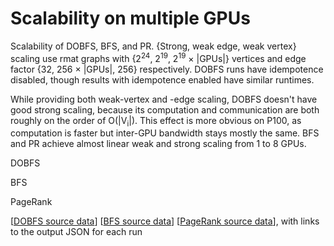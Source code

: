 
# Scalability on multiple GPUs

Scalability of DOBFS, BFS, and PR. {Strong, weak edge, weak vertex} scaling use rmat graphs with {2<sup>24</sup>, 2<sup>19</sup>, 2<sup>19</sup>&nbsp;&times;&nbsp;|GPUs|} vertices and edge factor {32, 256&nbsp;&times;&nbsp;|GPUs|, 256} respectively. DOBFS runs have idempotence disabled, though results with idempotence enabled have similar runtimes.

While providing both weak-vertex and -edge scaling, DOBFS doesn't have good strong scaling, because its computation and communication are both roughly on the order of O(|V<sub>i</sub>|). This effect is more obvious on P100, as computation is faster but inter-GPU bandwidth stays mostly the same. BFS and PR achieve almost linear weak and strong scaling from 1 to 8 GPUs.

DOBFS<div id="mgpu_scalability_DOBFS"></div>
  <script type="text/javascript">
    var spec = {"config": {"view": {"width": 400, "height": 300}}, "data": {"values": [{"algorithm": "DOBFS", "dataset": "rmat_1572864_e256", "direction_optimized": true, "idempotent": true, "num_gpus": 3, "scalability": "weak edge", "engine": "Gunrock", "m_teps": 444110.84375, "elapsed": 1.2845098972320557, "gunrock_version": "0.4.0", "gpuinfo.name": "Tesla P100-PCIE-16GB", "time": "Fri Jan 27 10:13:21 2017\n", "details": "<a href=\"https://github.com/gunrock/io/tree/master/gunrock-output/ipdps17/eval_fig5/BFS_rmat_1572864_e256_Fri Jan 27 101321 2017.json\">JSON output</a>"}, {"algorithm": "DOBFS", "dataset": "rmat_n24_e32", "direction_optimized": true, "idempotent": false, "num_gpus": 7, "scalability": "strong", "engine": "Gunrock", "m_teps": 44773.15625, "elapsed": 22.864952087402344, "gunrock_version": "0.4.0", "gpuinfo.name": "Tesla K80", "time": "Fri Jan 27 06:56:57 2017\n", "details": "<a href=\"https://github.com/gunrock/io/tree/master/gunrock-output/ipdps17/eval_fig5/BFS_rmat_n24_e32_Fri Jan 27 065657 2017.json\">JSON output</a>"}, {"algorithm": "DOBFS", "dataset": "rmat_n19_e768", "direction_optimized": true, "idempotent": false, "num_gpus": 3, "scalability": "weak vertex", "engine": "Gunrock", "m_teps": 278498.6875, "elapsed": 1.7042160034179688, "gunrock_version": "0.4.0", "gpuinfo.name": "Tesla K80", "time": "Fri Jan 27 08:18:11 2017\n", "details": "<a href=\"https://github.com/gunrock/io/tree/master/gunrock-output/ipdps17/eval_fig5/BFS_rmat_n19_e768_Fri Jan 27 081811 2017.json\">JSON output</a>"}, {"algorithm": "DOBFS", "dataset": "rmat_n24_e32", "direction_optimized": true, "idempotent": true, "num_gpus": 1, "scalability": "strong", "engine": "Gunrock", "m_teps": 195285.671875, "elapsed": 5.229219913482666, "gunrock_version": "0.4.0", "gpuinfo.name": "Tesla P100-PCIE-16GB", "time": "Fri Jan 27 09:50:54 2017\n", "details": "<a href=\"https://github.com/gunrock/io/tree/master/gunrock-output/ipdps17/eval_fig5/BFS_rmat_n24_e32_Fri Jan 27 095054 2017.json\">JSON output</a>"}, {"algorithm": "DOBFS", "dataset": "rmat_1048576_e256", "direction_optimized": true, "idempotent": false, "num_gpus": 2, "scalability": "weak edge", "engine": "Gunrock", "m_teps": 384277.40625, "elapsed": 1.0460615158081055, "gunrock_version": "0.4.0", "gpuinfo.name": "Tesla P100-PCIE-16GB", "time": "Fri Jan 27 10:18:17 2017\n", "details": "<a href=\"https://github.com/gunrock/io/tree/master/gunrock-output/ipdps17/eval_fig5/BFS_rmat_1048576_e256_Fri Jan 27 101817 2017.json\">JSON output</a>"}, {"algorithm": "DOBFS", "dataset": "rmat_n19_e768", "direction_optimized": true, "idempotent": false, "num_gpus": 3, "scalability": "weak vertex", "engine": "Gunrock", "m_teps": 499200.6875, "elapsed": 0.9507685899734497, "gunrock_version": "0.4.0", "gpuinfo.name": "Tesla P100-PCIE-16GB", "time": "Fri Jan 27 10:29:27 2017\n", "details": "<a href=\"https://github.com/gunrock/io/tree/master/gunrock-output/ipdps17/eval_fig5/BFS_rmat_n19_e768_Fri Jan 27 102927 2017.json\">JSON output</a>"}, {"algorithm": "DOBFS", "dataset": "rmat_n19_e768", "direction_optimized": true, "idempotent": true, "num_gpus": 3, "scalability": "weak vertex", "engine": "Gunrock", "m_teps": 274414.84375, "elapsed": 1.7295926809310913, "gunrock_version": "0.4.0", "gpuinfo.name": "Tesla K80", "time": "Fri Jan 27 08:03:44 2017\n", "details": "<a href=\"https://github.com/gunrock/io/tree/master/gunrock-output/ipdps17/eval_fig5/BFS_rmat_n19_e768_Fri Jan 27 080344 2017.json\">JSON output</a>"}, {"algorithm": "DOBFS", "dataset": "rmat_n24_e32", "direction_optimized": true, "idempotent": true, "num_gpus": 5, "scalability": "strong", "engine": "Gunrock", "m_teps": 48635.37109375, "elapsed": 21.04973793029785, "gunrock_version": "0.4.0", "gpuinfo.name": "Tesla K80", "time": "Fri Jan 27 06:35:49 2017\n", "details": "<a href=\"https://github.com/gunrock/io/tree/master/gunrock-output/ipdps17/eval_fig5/BFS_rmat_n24_e32_Fri Jan 27 063549 2017.json\">JSON output</a>"}, {"algorithm": "DOBFS", "dataset": "rmat_3670016_e256", "direction_optimized": true, "idempotent": true, "num_gpus": 7, "scalability": "weak edge", "engine": "Gunrock", "m_teps": 236146.09375, "elapsed": 5.807354927062988, "gunrock_version": "0.4.0", "gpuinfo.name": "Tesla K80", "time": "Fri Jan 27 07:34:55 2017\n", "details": "<a href=\"https://github.com/gunrock/io/tree/master/gunrock-output/ipdps17/eval_fig5/BFS_rmat_3670016_e256_Fri Jan 27 073455 2017.json\">JSON output</a>"}, {"algorithm": "DOBFS", "dataset": "rmat_524288_e256", "direction_optimized": true, "idempotent": false, "num_gpus": 1, "scalability": "weak edge", "engine": "Gunrock", "m_teps": 265592.09375, "elapsed": 0.720679759979248, "gunrock_version": "0.4.0", "gpuinfo.name": "Tesla K80", "time": "Fri Jan 27 07:45:07 2017\n", "details": "<a href=\"https://github.com/gunrock/io/tree/master/gunrock-output/ipdps17/eval_fig5/BFS_rmat_524288_e256_Fri Jan 27 074507 2017.json\">JSON output</a>"}, {"algorithm": "DOBFS", "dataset": "rmat_n24_e32", "direction_optimized": true, "idempotent": false, "num_gpus": 3, "scalability": "strong", "engine": "Gunrock", "m_teps": 58887.09765625, "elapsed": 17.38521385192871, "gunrock_version": "0.4.0", "gpuinfo.name": "Tesla K80", "time": "Fri Jan 27 06:52:30 2017\n", "details": "<a href=\"https://github.com/gunrock/io/tree/master/gunrock-output/ipdps17/eval_fig5/BFS_rmat_n24_e32_Fri Jan 27 065230 2017.json\">JSON output</a>"}, {"algorithm": "DOBFS", "dataset": "rmat_n24_e32", "direction_optimized": true, "idempotent": true, "num_gpus": 7, "scalability": "strong", "engine": "Gunrock", "m_teps": 44250.3359375, "elapsed": 23.135334014892578, "gunrock_version": "0.4.0", "gpuinfo.name": "Tesla K80", "time": "Fri Jan 27 06:38:04 2017\n", "details": "<a href=\"https://github.com/gunrock/io/tree/master/gunrock-output/ipdps17/eval_fig5/BFS_rmat_n24_e32_Fri Jan 27 063804 2017.json\">JSON output</a>"}, {"algorithm": "DOBFS", "dataset": "rmat_524288_e256", "direction_optimized": true, "idempotent": false, "num_gpus": 1, "scalability": "weak edge", "engine": "Gunrock", "m_teps": 707654.5625, "elapsed": 0.2704709768295288, "gunrock_version": "0.4.0", "gpuinfo.name": "Tesla P100-PCIE-16GB", "time": "Fri Jan 27 10:17:57 2017\n", "details": "<a href=\"https://github.com/gunrock/io/tree/master/gunrock-output/ipdps17/eval_fig5/BFS_rmat_524288_e256_Fri Jan 27 101757 2017.json\">JSON output</a>"}, {"algorithm": "DOBFS", "dataset": "rmat_1572864_e256", "direction_optimized": true, "idempotent": false, "num_gpus": 3, "scalability": "weak edge", "engine": "Gunrock", "m_teps": 219112.640625, "elapsed": 2.6033968925476074, "gunrock_version": "0.4.0", "gpuinfo.name": "Tesla K80", "time": "Fri Jan 27 07:46:05 2017\n", "details": "<a href=\"https://github.com/gunrock/io/tree/master/gunrock-output/ipdps17/eval_fig5/BFS_rmat_1572864_e256_Fri Jan 27 074605 2017.json\">JSON output</a>"}, {"algorithm": "DOBFS", "dataset": "rmat_3145728_e256", "direction_optimized": true, "idempotent": false, "num_gpus": 6, "scalability": "weak edge", "engine": "Gunrock", "m_teps": 224567.203125, "elapsed": 5.3407697677612305, "gunrock_version": "0.4.0", "gpuinfo.name": "Tesla K80", "time": "Fri Jan 27 07:49:07 2017\n", "details": "<a href=\"https://github.com/gunrock/io/tree/master/gunrock-output/ipdps17/eval_fig5/BFS_rmat_3145728_e256_Fri Jan 27 074907 2017.json\">JSON output</a>"}, {"algorithm": "DOBFS", "dataset": "rmat_n24_e32", "direction_optimized": true, "idempotent": false, "num_gpus": 6, "scalability": "strong", "engine": "Gunrock", "m_teps": 45921.55078125, "elapsed": 22.293254852294922, "gunrock_version": "0.4.0", "gpuinfo.name": "Tesla K80", "time": "Fri Jan 27 06:55:48 2017\n", "details": "<a href=\"https://github.com/gunrock/io/tree/master/gunrock-output/ipdps17/eval_fig5/BFS_rmat_n24_e32_Fri Jan 27 065548 2017.json\">JSON output</a>"}, {"algorithm": "DOBFS", "dataset": "rmat_n19_e1024", "direction_optimized": true, "idempotent": false, "num_gpus": 4, "scalability": "weak vertex", "engine": "Gunrock", "m_teps": 335792.4375, "elapsed": 1.7760992050170898, "gunrock_version": "0.4.0", "gpuinfo.name": "Tesla K80", "time": "Fri Jan 27 08:18:56 2017\n", "details": "<a href=\"https://github.com/gunrock/io/tree/master/gunrock-output/ipdps17/eval_fig5/BFS_rmat_n19_e1024_Fri Jan 27 081856 2017.json\">JSON output</a>"}, {"algorithm": "DOBFS", "dataset": "rmat_n19_e768", "direction_optimized": true, "idempotent": true, "num_gpus": 3, "scalability": "weak vertex", "engine": "Gunrock", "m_teps": 503354.78125, "elapsed": 0.9429454803466797, "gunrock_version": "0.4.0", "gpuinfo.name": "Tesla P100-PCIE-16GB", "time": "Fri Jan 27 10:24:17 2017\n", "details": "<a href=\"https://github.com/gunrock/io/tree/master/gunrock-output/ipdps17/eval_fig5/BFS_rmat_n19_e768_Fri Jan 27 102417 2017.json\">JSON output</a>"}, {"algorithm": "DOBFS", "dataset": "rmat_n24_e32", "direction_optimized": true, "idempotent": true, "num_gpus": 3, "scalability": "strong", "engine": "Gunrock", "m_teps": 59575.15234375, "elapsed": 17.184301376342773, "gunrock_version": "0.4.0", "gpuinfo.name": "Tesla K80", "time": "Fri Jan 27 06:33:42 2017\n", "details": "<a href=\"https://github.com/gunrock/io/tree/master/gunrock-output/ipdps17/eval_fig5/BFS_rmat_n24_e32_Fri Jan 27 063342 2017.json\">JSON output</a>"}, {"algorithm": "DOBFS", "dataset": "rmat_n19_e1280", "direction_optimized": true, "idempotent": true, "num_gpus": 5, "scalability": "weak vertex", "engine": "Gunrock", "m_teps": 314004.28125, "elapsed": 2.2609381675720215, "gunrock_version": "0.4.0", "gpuinfo.name": "Tesla K80", "time": "Fri Jan 27 08:05:29 2017\n", "details": "<a href=\"https://github.com/gunrock/io/tree/master/gunrock-output/ipdps17/eval_fig5/BFS_rmat_n19_e1280_Fri Jan 27 080529 2017.json\">JSON output</a>"}, {"algorithm": "DOBFS", "dataset": "rmat_1048576_e256", "direction_optimized": true, "idempotent": false, "num_gpus": 2, "scalability": "weak edge", "engine": "Gunrock", "m_teps": 232757.25, "elapsed": 1.7270445823669434, "gunrock_version": "0.4.0", "gpuinfo.name": "Tesla K80", "time": "Fri Jan 27 07:45:29 2017\n", "details": "<a href=\"https://github.com/gunrock/io/tree/master/gunrock-output/ipdps17/eval_fig5/BFS_rmat_1048576_e256_Fri Jan 27 074529 2017.json\">JSON output</a>"}, {"algorithm": "DOBFS", "dataset": "rmat_n19_e1280", "direction_optimized": true, "idempotent": false, "num_gpus": 5, "scalability": "weak vertex", "engine": "Gunrock", "m_teps": 332780.25, "elapsed": 2.1333694458007812, "gunrock_version": "0.4.0", "gpuinfo.name": "Tesla K80", "time": "Fri Jan 27 08:19:53 2017\n", "details": "<a href=\"https://github.com/gunrock/io/tree/master/gunrock-output/ipdps17/eval_fig5/BFS_rmat_n19_e1280_Fri Jan 27 081953 2017.json\">JSON output</a>"}, {"algorithm": "DOBFS", "dataset": "rmat_3670016_e256", "direction_optimized": true, "idempotent": false, "num_gpus": 7, "scalability": "weak edge", "engine": "Gunrock", "m_teps": 240574.78125, "elapsed": 5.7004241943359375, "gunrock_version": "0.4.0", "gpuinfo.name": "Tesla K80", "time": "Fri Jan 27 07:50:35 2017\n", "details": "<a href=\"https://github.com/gunrock/io/tree/master/gunrock-output/ipdps17/eval_fig5/BFS_rmat_3670016_e256_Fri Jan 27 075035 2017.json\">JSON output</a>"}, {"algorithm": "DOBFS", "dataset": "rmat_n19_e256", "direction_optimized": true, "idempotent": false, "num_gpus": 1, "scalability": "weak vertex", "engine": "Gunrock", "m_teps": 254722.90625, "elapsed": 0.7514059543609619, "gunrock_version": "0.4.0", "gpuinfo.name": "Tesla K80", "time": "Fri Jan 27 08:17:12 2017\n", "details": "<a href=\"https://github.com/gunrock/io/tree/master/gunrock-output/ipdps17/eval_fig5/BFS_rmat_n19_e256_Fri Jan 27 081712 2017.json\">JSON output</a>"}, {"algorithm": "DOBFS", "dataset": "rmat_3145728_e256", "direction_optimized": true, "idempotent": true, "num_gpus": 6, "scalability": "weak edge", "engine": "Gunrock", "m_teps": 226834.3125, "elapsed": 5.287542819976807, "gunrock_version": "0.4.0", "gpuinfo.name": "Tesla K80", "time": "Fri Jan 27 07:33:33 2017\n", "details": "<a href=\"https://github.com/gunrock/io/tree/master/gunrock-output/ipdps17/eval_fig5/BFS_rmat_3145728_e256_Fri Jan 27 073333 2017.json\">JSON output</a>"}, {"algorithm": "DOBFS", "dataset": "rmat_n19_e512", "direction_optimized": true, "idempotent": false, "num_gpus": 2, "scalability": "weak vertex", "engine": "Gunrock", "m_teps": 289832.0, "elapsed": 1.1787563562393188, "gunrock_version": "0.4.0", "gpuinfo.name": "Tesla K80", "time": "Fri Jan 27 08:17:36 2017\n", "details": "<a href=\"https://github.com/gunrock/io/tree/master/gunrock-output/ipdps17/eval_fig5/BFS_rmat_n19_e512_Fri Jan 27 081736 2017.json\">JSON output</a>"}, {"algorithm": "DOBFS", "dataset": "rmat_n24_e32", "direction_optimized": true, "idempotent": false, "num_gpus": 4, "scalability": "strong", "engine": "Gunrock", "m_teps": 54947.5703125, "elapsed": 18.63141441345215, "gunrock_version": "0.4.0", "gpuinfo.name": "Tesla K80", "time": "Fri Jan 27 06:53:35 2017\n", "details": "<a href=\"https://github.com/gunrock/io/tree/master/gunrock-output/ipdps17/eval_fig5/BFS_rmat_n24_e32_Fri Jan 27 065335 2017.json\">JSON output</a>"}, {"algorithm": "DOBFS", "dataset": "rmat_n19_e2047", "direction_optimized": true, "idempotent": false, "num_gpus": 8, "scalability": "weak vertex", "engine": "Gunrock", "m_teps": 225591.390625, "elapsed": 4.502773284912109, "gunrock_version": "0.4.0", "gpuinfo.name": "Tesla K80", "time": "Fri Jan 27 08:23:48 2017\n", "details": "<a href=\"https://github.com/gunrock/io/tree/master/gunrock-output/ipdps17/eval_fig5/BFS_rmat_n19_e2047_Fri Jan 27 082348 2017.json\">JSON output</a>"}, {"algorithm": "DOBFS", "dataset": "rmat_4194304_e255", "direction_optimized": true, "idempotent": false, "num_gpus": 8, "scalability": "weak edge", "engine": "Gunrock", "m_teps": 184865.59375, "elapsed": 9.38868522644043, "gunrock_version": "0.4.0", "gpuinfo.name": "Tesla K80", "time": "Fri Jan 27 07:52:17 2017\n", "details": "<a href=\"https://github.com/gunrock/io/tree/master/gunrock-output/ipdps17/eval_fig5/BFS_rmat_4194304_e255_Fri Jan 27 075217 2017.json\">JSON output</a>"}, {"algorithm": "DOBFS", "dataset": "rmat_n24_e32", "direction_optimized": true, "idempotent": true, "num_gpus": 2, "scalability": "strong", "engine": "Gunrock", "m_teps": 57655.5, "elapsed": 17.756193161010742, "gunrock_version": "0.4.0", "gpuinfo.name": "Tesla K80", "time": "Fri Jan 27 06:32:37 2017\n", "details": "<a href=\"https://github.com/gunrock/io/tree/master/gunrock-output/ipdps17/eval_fig5/BFS_rmat_n24_e32_Fri Jan 27 063237 2017.json\">JSON output</a>"}, {"algorithm": "DOBFS", "dataset": "rmat_2621440_e256", "direction_optimized": true, "idempotent": false, "num_gpus": 5, "scalability": "weak edge", "engine": "Gunrock", "m_teps": 225779.4375, "elapsed": 4.527971267700195, "gunrock_version": "0.4.0", "gpuinfo.name": "Tesla K80", "time": "Fri Jan 27 07:47:54 2017\n", "details": "<a href=\"https://github.com/gunrock/io/tree/master/gunrock-output/ipdps17/eval_fig5/BFS_rmat_2621440_e256_Fri Jan 27 074754 2017.json\">JSON output</a>"}, {"algorithm": "DOBFS", "dataset": "rmat_n19_e1792", "direction_optimized": true, "idempotent": false, "num_gpus": 7, "scalability": "weak vertex", "engine": "Gunrock", "m_teps": 334030.65625, "elapsed": 2.750441551208496, "gunrock_version": "0.4.0", "gpuinfo.name": "Tesla K80", "time": "Fri Jan 27 08:22:19 2017\n", "details": "<a href=\"https://github.com/gunrock/io/tree/master/gunrock-output/ipdps17/eval_fig5/BFS_rmat_n19_e1792_Fri Jan 27 082219 2017.json\">JSON output</a>"}, {"algorithm": "DOBFS", "dataset": "rmat_n19_e1024", "direction_optimized": true, "idempotent": true, "num_gpus": 4, "scalability": "weak vertex", "engine": "Gunrock", "m_teps": 485243.75, "elapsed": 1.2290626764297485, "gunrock_version": "0.4.0", "gpuinfo.name": "Tesla P100-PCIE-16GB", "time": "Fri Jan 27 10:24:57 2017\n", "details": "<a href=\"https://github.com/gunrock/io/tree/master/gunrock-output/ipdps17/eval_fig5/BFS_rmat_n19_e1024_Fri Jan 27 102457 2017.json\">JSON output</a>"}, {"algorithm": "DOBFS", "dataset": "rmat_1572864_e256", "direction_optimized": true, "idempotent": true, "num_gpus": 3, "scalability": "weak edge", "engine": "Gunrock", "m_teps": 212515.03125, "elapsed": 2.6843996047973633, "gunrock_version": "0.4.0", "gpuinfo.name": "Tesla K80", "time": "Fri Jan 27 07:30:30 2017\n", "details": "<a href=\"https://github.com/gunrock/io/tree/master/gunrock-output/ipdps17/eval_fig5/BFS_rmat_1572864_e256_Fri Jan 27 073030 2017.json\">JSON output</a>"}, {"algorithm": "DOBFS", "dataset": "rmat_2621440_e256", "direction_optimized": true, "idempotent": true, "num_gpus": 5, "scalability": "weak edge", "engine": "Gunrock", "m_teps": 204517.875, "elapsed": 4.998669147491455, "gunrock_version": "0.4.0", "gpuinfo.name": "Tesla K80", "time": "Fri Jan 27 07:32:18 2017\n", "details": "<a href=\"https://github.com/gunrock/io/tree/master/gunrock-output/ipdps17/eval_fig5/BFS_rmat_2621440_e256_Fri Jan 27 073218 2017.json\">JSON output</a>"}, {"algorithm": "DOBFS", "dataset": "rmat_n24_e32", "direction_optimized": true, "idempotent": false, "num_gpus": 1, "scalability": "strong", "engine": "Gunrock", "m_teps": 54643.2265625, "elapsed": 18.687978744506836, "gunrock_version": "0.4.0", "gpuinfo.name": "Tesla K80", "time": "Fri Jan 27 06:50:40 2017\n", "details": "<a href=\"https://github.com/gunrock/io/tree/master/gunrock-output/ipdps17/eval_fig5/BFS_rmat_n24_e32_Fri Jan 27 065040 2017.json\">JSON output</a>"}, {"algorithm": "DOBFS", "dataset": "rmat_n19_e256", "direction_optimized": true, "idempotent": true, "num_gpus": 1, "scalability": "weak vertex", "engine": "Gunrock", "m_teps": 606694.1875, "elapsed": 0.3154873847961426, "gunrock_version": "0.4.0", "gpuinfo.name": "Tesla P100-PCIE-16GB", "time": "Fri Jan 27 10:23:27 2017\n", "details": "<a href=\"https://github.com/gunrock/io/tree/master/gunrock-output/ipdps17/eval_fig5/BFS_rmat_n19_e256_Fri Jan 27 102327 2017.json\">JSON output</a>"}, {"algorithm": "DOBFS", "dataset": "rmat_n24_e32", "direction_optimized": true, "idempotent": false, "num_gpus": 5, "scalability": "strong", "engine": "Gunrock", "m_teps": 50163.37890625, "elapsed": 20.40824317932129, "gunrock_version": "0.4.0", "gpuinfo.name": "Tesla K80", "time": "Fri Jan 27 06:54:42 2017\n", "details": "<a href=\"https://github.com/gunrock/io/tree/master/gunrock-output/ipdps17/eval_fig5/BFS_rmat_n24_e32_Fri Jan 27 065442 2017.json\">JSON output</a>"}, {"algorithm": "DOBFS", "dataset": "rmat_n19_e1536", "direction_optimized": true, "idempotent": true, "num_gpus": 6, "scalability": "weak vertex", "engine": "Gunrock", "m_teps": 315354.09375, "elapsed": 2.5908203125, "gunrock_version": "0.4.0", "gpuinfo.name": "Tesla K80", "time": "Fri Jan 27 08:06:36 2017\n", "details": "<a href=\"https://github.com/gunrock/io/tree/master/gunrock-output/ipdps17/eval_fig5/BFS_rmat_n19_e1536_Fri Jan 27 080636 2017.json\">JSON output</a>"}, {"algorithm": "DOBFS", "dataset": "rmat_n24_e32", "direction_optimized": true, "idempotent": false, "num_gpus": 1, "scalability": "strong", "engine": "Gunrock", "m_teps": 243476.78125, "elapsed": 4.194169998168945, "gunrock_version": "0.4.0", "gpuinfo.name": "Tesla P100-PCIE-16GB", "time": "Fri Jan 27 10:00:59 2017\n", "details": "<a href=\"https://github.com/gunrock/io/tree/master/gunrock-output/ipdps17/eval_fig5/BFS_rmat_n24_e32_Fri Jan 27 100059 2017.json\">JSON output</a>"}, {"algorithm": "DOBFS", "dataset": "rmat_1048576_e256", "direction_optimized": true, "idempotent": true, "num_gpus": 2, "scalability": "weak edge", "engine": "Gunrock", "m_teps": 360021.5625, "elapsed": 1.1166185140609741, "gunrock_version": "0.4.0", "gpuinfo.name": "Tesla P100-PCIE-16GB", "time": "Fri Jan 27 10:12:49 2017\n", "details": "<a href=\"https://github.com/gunrock/io/tree/master/gunrock-output/ipdps17/eval_fig5/BFS_rmat_1048576_e256_Fri Jan 27 101249 2017.json\">JSON output</a>"}, {"algorithm": "DOBFS", "dataset": "rmat_n24_e32", "direction_optimized": true, "idempotent": true, "num_gpus": 4, "scalability": "strong", "engine": "Gunrock", "m_teps": 100879.6171875, "elapsed": 10.148138046264648, "gunrock_version": "0.4.0", "gpuinfo.name": "Tesla P100-PCIE-16GB", "time": "Fri Jan 27 09:53:26 2017\n", "details": "<a href=\"https://github.com/gunrock/io/tree/master/gunrock-output/ipdps17/eval_fig5/BFS_rmat_n24_e32_Fri Jan 27 095326 2017.json\">JSON output</a>"}, {"algorithm": "DOBFS", "dataset": "rmat_n19_e512", "direction_optimized": true, "idempotent": true, "num_gpus": 2, "scalability": "weak vertex", "engine": "Gunrock", "m_teps": 270475.6875, "elapsed": 1.2629181146621704, "gunrock_version": "0.4.0", "gpuinfo.name": "Tesla K80", "time": "Fri Jan 27 08:03:10 2017\n", "details": "<a href=\"https://github.com/gunrock/io/tree/master/gunrock-output/ipdps17/eval_fig5/BFS_rmat_n19_e512_Fri Jan 27 080310 2017.json\">JSON output</a>"}, {"algorithm": "DOBFS", "dataset": "rmat_n19_e1792", "direction_optimized": true, "idempotent": true, "num_gpus": 7, "scalability": "weak vertex", "engine": "Gunrock", "m_teps": 311722.5, "elapsed": 2.94734525680542, "gunrock_version": "0.4.0", "gpuinfo.name": "Tesla K80", "time": "Fri Jan 27 08:07:56 2017\n", "details": "<a href=\"https://github.com/gunrock/io/tree/master/gunrock-output/ipdps17/eval_fig5/BFS_rmat_n19_e1792_Fri Jan 27 080756 2017.json\">JSON output</a>"}, {"algorithm": "DOBFS", "dataset": "rmat_n19_e2047", "direction_optimized": true, "idempotent": true, "num_gpus": 8, "scalability": "weak vertex", "engine": "Gunrock", "m_teps": 221648.0, "elapsed": 4.5827178955078125, "gunrock_version": "0.4.0", "gpuinfo.name": "Tesla K80", "time": "Fri Jan 27 08:09:27 2017\n", "details": "<a href=\"https://github.com/gunrock/io/tree/master/gunrock-output/ipdps17/eval_fig5/BFS_rmat_n19_e2047_Fri Jan 27 080927 2017.json\">JSON output</a>"}, {"algorithm": "DOBFS", "dataset": "rmat_n24_e32", "direction_optimized": true, "idempotent": true, "num_gpus": 6, "scalability": "strong", "engine": "Gunrock", "m_teps": 46492.46484375, "elapsed": 22.019609451293945, "gunrock_version": "0.4.0", "gpuinfo.name": "Tesla K80", "time": "Fri Jan 27 06:36:55 2017\n", "details": "<a href=\"https://github.com/gunrock/io/tree/master/gunrock-output/ipdps17/eval_fig5/BFS_rmat_n24_e32_Fri Jan 27 063655 2017.json\">JSON output</a>"}, {"algorithm": "DOBFS", "dataset": "rmat_2097152_e256", "direction_optimized": true, "idempotent": false, "num_gpus": 4, "scalability": "weak edge", "engine": "Gunrock", "m_teps": 235041.25, "elapsed": 3.5712270736694336, "gunrock_version": "0.4.0", "gpuinfo.name": "Tesla K80", "time": "Fri Jan 27 07:46:54 2017\n", "details": "<a href=\"https://github.com/gunrock/io/tree/master/gunrock-output/ipdps17/eval_fig5/BFS_rmat_2097152_e256_Fri Jan 27 074654 2017.json\">JSON output</a>"}, {"algorithm": "DOBFS", "dataset": "rmat_n24_e32", "direction_optimized": true, "idempotent": true, "num_gpus": 8, "scalability": "strong", "engine": "Gunrock", "m_teps": 42339.5703125, "elapsed": 24.1796817779541, "gunrock_version": "0.4.0", "gpuinfo.name": "Tesla K80", "time": "Fri Jan 27 06:39:16 2017\n", "details": "<a href=\"https://github.com/gunrock/io/tree/master/gunrock-output/ipdps17/eval_fig5/BFS_rmat_n24_e32_Fri Jan 27 063916 2017.json\">JSON output</a>"}, {"algorithm": "DOBFS", "dataset": "rmat_524288_e256", "direction_optimized": true, "idempotent": true, "num_gpus": 1, "scalability": "weak edge", "engine": "Gunrock", "m_teps": 600546.875, "elapsed": 0.31870603561401367, "gunrock_version": "0.4.0", "gpuinfo.name": "Tesla P100-PCIE-16GB", "time": "Fri Jan 27 10:12:30 2017\n", "details": "<a href=\"https://github.com/gunrock/io/tree/master/gunrock-output/ipdps17/eval_fig5/BFS_rmat_524288_e256_Fri Jan 27 101230 2017.json\">JSON output</a>"}, {"algorithm": "DOBFS", "dataset": "rmat_n24_e32", "direction_optimized": true, "idempotent": false, "num_gpus": 2, "scalability": "strong", "engine": "Gunrock", "m_teps": 62265.36328125, "elapsed": 16.4417781829834, "gunrock_version": "0.4.0", "gpuinfo.name": "Tesla K80", "time": "Fri Jan 27 06:51:26 2017\n", "details": "<a href=\"https://github.com/gunrock/io/tree/master/gunrock-output/ipdps17/eval_fig5/BFS_rmat_n24_e32_Fri Jan 27 065126 2017.json\">JSON output</a>"}, {"algorithm": "DOBFS", "dataset": "rmat_n19_e512", "direction_optimized": true, "idempotent": true, "num_gpus": 2, "scalability": "weak vertex", "engine": "Gunrock", "m_teps": 422060.1875, "elapsed": 0.8094310760498047, "gunrock_version": "0.4.0", "gpuinfo.name": "Tesla P100-PCIE-16GB", "time": "Fri Jan 27 10:23:46 2017\n", "details": "<a href=\"https://github.com/gunrock/io/tree/master/gunrock-output/ipdps17/eval_fig5/BFS_rmat_n19_e512_Fri Jan 27 102346 2017.json\">JSON output</a>"}, {"algorithm": "DOBFS", "dataset": "rmat_n24_e32", "direction_optimized": true, "idempotent": true, "num_gpus": 4, "scalability": "strong", "engine": "Gunrock", "m_teps": 52085.3125, "elapsed": 19.655094146728516, "gunrock_version": "0.4.0", "gpuinfo.name": "Tesla K80", "time": "Fri Jan 27 06:34:45 2017\n", "details": "<a href=\"https://github.com/gunrock/io/tree/master/gunrock-output/ipdps17/eval_fig5/BFS_rmat_n24_e32_Fri Jan 27 063445 2017.json\">JSON output</a>"}, {"algorithm": "DOBFS", "dataset": "rmat_n24_e32", "direction_optimized": true, "idempotent": false, "num_gpus": 3, "scalability": "strong", "engine": "Gunrock", "m_teps": 125537.53125, "elapsed": 8.154884338378906, "gunrock_version": "0.4.0", "gpuinfo.name": "Tesla P100-PCIE-16GB", "time": "Fri Jan 27 10:02:42 2017\n", "details": "<a href=\"https://github.com/gunrock/io/tree/master/gunrock-output/ipdps17/eval_fig5/BFS_rmat_n24_e32_Fri Jan 27 100242 2017.json\">JSON output</a>"}, {"algorithm": "DOBFS", "dataset": "rmat_n19_e256", "direction_optimized": true, "idempotent": true, "num_gpus": 1, "scalability": "weak vertex", "engine": "Gunrock", "m_teps": 219370.28125, "elapsed": 0.8725225925445557, "gunrock_version": "0.4.0", "gpuinfo.name": "Tesla K80", "time": "Fri Jan 27 08:02:46 2017\n", "details": "<a href=\"https://github.com/gunrock/io/tree/master/gunrock-output/ipdps17/eval_fig5/BFS_rmat_n19_e256_Fri Jan 27 080246 2017.json\">JSON output</a>"}, {"algorithm": "DOBFS", "dataset": "rmat_1048576_e256", "direction_optimized": true, "idempotent": true, "num_gpus": 2, "scalability": "weak edge", "engine": "Gunrock", "m_teps": 221822.390625, "elapsed": 1.812174916267395, "gunrock_version": "0.4.0", "gpuinfo.name": "Tesla K80", "time": "Fri Jan 27 07:29:51 2017\n", "details": "<a href=\"https://github.com/gunrock/io/tree/master/gunrock-output/ipdps17/eval_fig5/BFS_rmat_1048576_e256_Fri Jan 27 072951 2017.json\">JSON output</a>"}, {"algorithm": "DOBFS", "dataset": "rmat_2097152_e256", "direction_optimized": true, "idempotent": true, "num_gpus": 4, "scalability": "weak edge", "engine": "Gunrock", "m_teps": 359936.5, "elapsed": 2.331808090209961, "gunrock_version": "0.4.0", "gpuinfo.name": "Tesla P100-PCIE-16GB", "time": "Fri Jan 27 10:14:03 2017\n", "details": "<a href=\"https://github.com/gunrock/io/tree/master/gunrock-output/ipdps17/eval_fig5/BFS_rmat_2097152_e256_Fri Jan 27 101403 2017.json\">JSON output</a>"}, {"algorithm": "DOBFS", "dataset": "rmat_n19_e1536", "direction_optimized": true, "idempotent": false, "num_gpus": 6, "scalability": "weak vertex", "engine": "Gunrock", "m_teps": 317853.625, "elapsed": 2.570554733276367, "gunrock_version": "0.4.0", "gpuinfo.name": "Tesla K80", "time": "Fri Jan 27 08:21:02 2017\n", "details": "<a href=\"https://github.com/gunrock/io/tree/master/gunrock-output/ipdps17/eval_fig5/BFS_rmat_n19_e1536_Fri Jan 27 082102 2017.json\">JSON output</a>"}, {"algorithm": "DOBFS", "dataset": "rmat_2097152_e256", "direction_optimized": true, "idempotent": true, "num_gpus": 4, "scalability": "weak edge", "engine": "Gunrock", "m_teps": 201094.765625, "elapsed": 4.173800468444824, "gunrock_version": "0.4.0", "gpuinfo.name": "Tesla K80", "time": "Fri Jan 27 07:31:19 2017\n", "details": "<a href=\"https://github.com/gunrock/io/tree/master/gunrock-output/ipdps17/eval_fig5/BFS_rmat_2097152_e256_Fri Jan 27 073119 2017.json\">JSON output</a>"}, {"algorithm": "DOBFS", "dataset": "rmat_4194304_e255", "direction_optimized": true, "idempotent": true, "num_gpus": 8, "scalability": "weak edge", "engine": "Gunrock", "m_teps": 182555.953125, "elapsed": 9.507268905639648, "gunrock_version": "0.4.0", "gpuinfo.name": "Tesla K80", "time": "Fri Jan 27 07:36:36 2017\n", "details": "<a href=\"https://github.com/gunrock/io/tree/master/gunrock-output/ipdps17/eval_fig5/BFS_rmat_4194304_e255_Fri Jan 27 073636 2017.json\">JSON output</a>"}, {"algorithm": "DOBFS", "dataset": "rmat_n24_e32", "direction_optimized": true, "idempotent": false, "num_gpus": 8, "scalability": "strong", "engine": "Gunrock", "m_teps": 42773.48828125, "elapsed": 23.934661865234375, "gunrock_version": "0.4.0", "gpuinfo.name": "Tesla K80", "time": "Fri Jan 27 06:58:07 2017\n", "details": "<a href=\"https://github.com/gunrock/io/tree/master/gunrock-output/ipdps17/eval_fig5/BFS_rmat_n24_e32_Fri Jan 27 065807 2017.json\">JSON output</a>"}, {"algorithm": "DOBFS", "dataset": "rmat_2097152_e256", "direction_optimized": true, "idempotent": false, "num_gpus": 4, "scalability": "weak edge", "engine": "Gunrock", "m_teps": 372100.1875, "elapsed": 2.255558967590332, "gunrock_version": "0.4.0", "gpuinfo.name": "Tesla P100-PCIE-16GB", "time": "Fri Jan 27 10:19:32 2017\n", "details": "<a href=\"https://github.com/gunrock/io/tree/master/gunrock-output/ipdps17/eval_fig5/BFS_rmat_2097152_e256_Fri Jan 27 101932 2017.json\">JSON output</a>"}, {"algorithm": "DOBFS", "dataset": "rmat_n24_e32", "direction_optimized": true, "idempotent": true, "num_gpus": 3, "scalability": "strong", "engine": "Gunrock", "m_teps": 123814.5703125, "elapsed": 8.26852035522461, "gunrock_version": "0.4.0", "gpuinfo.name": "Tesla P100-PCIE-16GB", "time": "Fri Jan 27 09:52:31 2017\n", "details": "<a href=\"https://github.com/gunrock/io/tree/master/gunrock-output/ipdps17/eval_fig5/BFS_rmat_n24_e32_Fri Jan 27 095231 2017.json\">JSON output</a>"}, {"algorithm": "DOBFS", "dataset": "rmat_1572864_e256", "direction_optimized": true, "idempotent": false, "num_gpus": 3, "scalability": "weak edge", "engine": "Gunrock", "m_teps": 444279.65625, "elapsed": 1.2840330600738525, "gunrock_version": "0.4.0", "gpuinfo.name": "Tesla P100-PCIE-16GB", "time": "Fri Jan 27 10:18:50 2017\n", "details": "<a href=\"https://github.com/gunrock/io/tree/master/gunrock-output/ipdps17/eval_fig5/BFS_rmat_1572864_e256_Fri Jan 27 101850 2017.json\">JSON output</a>"}, {"algorithm": "DOBFS", "dataset": "rmat_n24_e32", "direction_optimized": true, "idempotent": true, "num_gpus": 1, "scalability": "strong", "engine": "Gunrock", "m_teps": 46313.96875, "elapsed": 22.04902458190918, "gunrock_version": "0.4.0", "gpuinfo.name": "Tesla K80", "time": "Fri Jan 27 06:31:48 2017\n", "details": "<a href=\"https://github.com/gunrock/io/tree/master/gunrock-output/ipdps17/eval_fig5/BFS_rmat_n24_e32_Fri Jan 27 063148 2017.json\">JSON output</a>"}, {"algorithm": "DOBFS", "dataset": "rmat_n19_e1024", "direction_optimized": true, "idempotent": false, "num_gpus": 4, "scalability": "weak vertex", "engine": "Gunrock", "m_teps": 486193.65625, "elapsed": 1.2266933917999268, "gunrock_version": "0.4.0", "gpuinfo.name": "Tesla P100-PCIE-16GB", "time": "Fri Jan 27 10:30:07 2017\n", "details": "<a href=\"https://github.com/gunrock/io/tree/master/gunrock-output/ipdps17/eval_fig5/BFS_rmat_n19_e1024_Fri Jan 27 103007 2017.json\">JSON output</a>"}, {"algorithm": "DOBFS", "dataset": "rmat_n19_e512", "direction_optimized": true, "idempotent": false, "num_gpus": 2, "scalability": "weak vertex", "engine": "Gunrock", "m_teps": 418998.15625, "elapsed": 0.815272331237793, "gunrock_version": "0.4.0", "gpuinfo.name": "Tesla P100-PCIE-16GB", "time": "Fri Jan 27 10:28:57 2017\n", "details": "<a href=\"https://github.com/gunrock/io/tree/master/gunrock-output/ipdps17/eval_fig5/BFS_rmat_n19_e512_Fri Jan 27 102857 2017.json\">JSON output</a>"}, {"algorithm": "DOBFS", "dataset": "rmat_524288_e256", "direction_optimized": true, "idempotent": true, "num_gpus": 1, "scalability": "weak edge", "engine": "Gunrock", "m_teps": 225134.453125, "elapsed": 0.8501410484313965, "gunrock_version": "0.4.0", "gpuinfo.name": "Tesla K80", "time": "Fri Jan 27 07:29:28 2017\n", "details": "<a href=\"https://github.com/gunrock/io/tree/master/gunrock-output/ipdps17/eval_fig5/BFS_rmat_524288_e256_Fri Jan 27 072928 2017.json\">JSON output</a>"}, {"algorithm": "DOBFS", "dataset": "rmat_n19_e1024", "direction_optimized": true, "idempotent": true, "num_gpus": 4, "scalability": "weak vertex", "engine": "Gunrock", "m_teps": 320885.09375, "elapsed": 1.858636736869812, "gunrock_version": "0.4.0", "gpuinfo.name": "Tesla K80", "time": "Fri Jan 27 08:04:31 2017\n", "details": "<a href=\"https://github.com/gunrock/io/tree/master/gunrock-output/ipdps17/eval_fig5/BFS_rmat_n19_e1024_Fri Jan 27 080431 2017.json\">JSON output</a>"}, {"algorithm": "DOBFS", "dataset": "rmat_n24_e32", "direction_optimized": true, "idempotent": false, "num_gpus": 2, "scalability": "strong", "engine": "Gunrock", "m_teps": 163320.953125, "elapsed": 6.268307685852051, "gunrock_version": "0.4.0", "gpuinfo.name": "Tesla P100-PCIE-16GB", "time": "Fri Jan 27 10:01:43 2017\n", "details": "<a href=\"https://github.com/gunrock/io/tree/master/gunrock-output/ipdps17/eval_fig5/BFS_rmat_n24_e32_Fri Jan 27 100143 2017.json\">JSON output</a>"}, {"algorithm": "DOBFS", "dataset": "rmat_n24_e32", "direction_optimized": true, "idempotent": true, "num_gpus": 2, "scalability": "strong", "engine": "Gunrock", "m_teps": 152634.390625, "elapsed": 6.707295894622803, "gunrock_version": "0.4.0", "gpuinfo.name": "Tesla P100-PCIE-16GB", "time": "Fri Jan 27 09:51:36 2017\n", "details": "<a href=\"https://github.com/gunrock/io/tree/master/gunrock-output/ipdps17/eval_fig5/BFS_rmat_n24_e32_Fri Jan 27 095136 2017.json\">JSON output</a>"}, {"algorithm": "DOBFS", "dataset": "rmat_n24_e32", "direction_optimized": true, "idempotent": false, "num_gpus": 4, "scalability": "strong", "engine": "Gunrock", "m_teps": 100371.578125, "elapsed": 10.199605941772461, "gunrock_version": "0.4.0", "gpuinfo.name": "Tesla P100-PCIE-16GB", "time": "Fri Jan 27 10:03:40 2017\n", "details": "<a href=\"https://github.com/gunrock/io/tree/master/gunrock-output/ipdps17/eval_fig5/BFS_rmat_n24_e32_Fri Jan 27 100340 2017.json\">JSON output</a>"}, {"algorithm": "DOBFS", "dataset": "rmat_n19_e256", "direction_optimized": true, "idempotent": false, "num_gpus": 1, "scalability": "weak vertex", "engine": "Gunrock", "m_teps": 702562.75, "elapsed": 0.2724379301071167, "gunrock_version": "0.4.0", "gpuinfo.name": "Tesla P100-PCIE-16GB", "time": "Fri Jan 27 10:28:37 2017\n", "details": "<a href=\"https://github.com/gunrock/io/tree/master/gunrock-output/ipdps17/eval_fig5/BFS_rmat_n19_e256_Fri Jan 27 102837 2017.json\">JSON output</a>"}]}, "mark": "point", "encoding": {"color": {"type": "nominal", "field": "[gpuinfo.name]", "legend": {"title": "GPU"}}, "shape": {"type": "nominal", "field": "scalability", "legend": {"title": "Scalability Type"}}, "x": {"type": "nominal", "axis": {"title": "Number of GPUs"}, "field": "num_gpus"}, "y": {"type": "quantitative", "axis": {"title": "MTEPS"}, "field": "m_teps"}}, "transform": [{"filter": "((datum.algorithm !== 'DOBFS') || (datum.idempotent === false))"}], "$schema": "https://vega.github.io/schema/vega-lite/v2.3.0.json"};
    var opt = {"mode": "vega-lite"};
    vegaEmbed("#mgpu_scalability_DOBFS", spec, opt);
  </script>
BFS<div id="mgpu_scalability_BFS"></div>
  <script type="text/javascript">
    var spec = {"config": {"view": {"width": 400, "height": 300}}, "data": {"values": [{"algorithm": "BFS", "dataset": "rmat_3145728_e256", "direction_optimized": false, "idempotent": true, "num_gpus": 6, "scalability": "weak edge", "engine": "Gunrock", "m_teps": 28322.3125, "elapsed": 42.345462799072266, "gunrock_version": "0.4.0", "gpuinfo.name": "Tesla K80", "time": "Fri Jan 27 07:41:23 2017\n", "details": "<a href=\"https://github.com/gunrock/io/tree/master/gunrock-output/ipdps17/eval_fig5/BFS_rmat_3145728_e256_Fri Jan 27 074123 2017.json\">JSON output</a>"}, {"algorithm": "BFS", "dataset": "rmat_n24_e32", "direction_optimized": false, "idempotent": true, "num_gpus": 5, "scalability": "strong", "engine": "Gunrock", "m_teps": 13415.1103515625, "elapsed": 76.31367492675781, "gunrock_version": "0.4.0", "gpuinfo.name": "Tesla K80", "time": "Fri Jan 27 06:45:21 2017\n", "details": "<a href=\"https://github.com/gunrock/io/tree/master/gunrock-output/ipdps17/eval_fig5/BFS_rmat_n24_e32_Fri Jan 27 064521 2017.json\">JSON output</a>"}, {"algorithm": "BFS", "dataset": "rmat_n24_e32", "direction_optimized": false, "idempotent": true, "num_gpus": 2, "scalability": "strong", "engine": "Gunrock", "m_teps": 29535.423828125, "elapsed": 34.66163635253906, "gunrock_version": "0.4.0", "gpuinfo.name": "Tesla P100-PCIE-16GB", "time": "Fri Jan 27 09:56:36 2017\n", "details": "<a href=\"https://github.com/gunrock/io/tree/master/gunrock-output/ipdps17/eval_fig5/BFS_rmat_n24_e32_Fri Jan 27 095636 2017.json\">JSON output</a>"}, {"algorithm": "BFS", "dataset": "rmat_n19_e256", "direction_optimized": false, "idempotent": true, "num_gpus": 1, "scalability": "weak vertex", "engine": "Gunrock", "m_teps": 28755.55078125, "elapsed": 6.655707836151123, "gunrock_version": "0.4.0", "gpuinfo.name": "Tesla P100-PCIE-16GB", "time": "Fri Jan 27 10:26:02 2017\n", "details": "<a href=\"https://github.com/gunrock/io/tree/master/gunrock-output/ipdps17/eval_fig5/BFS_rmat_n19_e256_Fri Jan 27 102602 2017.json\">JSON output</a>"}, {"algorithm": "BFS", "dataset": "rmat_1048576_e256", "direction_optimized": false, "idempotent": true, "num_gpus": 2, "scalability": "weak edge", "engine": "Gunrock", "m_teps": 50378.2421875, "elapsed": 7.979541778564453, "gunrock_version": "0.4.0", "gpuinfo.name": "Tesla P100-PCIE-16GB", "time": "Fri Jan 27 10:15:32 2017\n", "details": "<a href=\"https://github.com/gunrock/io/tree/master/gunrock-output/ipdps17/eval_fig5/BFS_rmat_1048576_e256_Fri Jan 27 101532 2017.json\">JSON output</a>"}, {"algorithm": "BFS", "dataset": "rmat_n24_e32", "direction_optimized": false, "idempotent": true, "num_gpus": 2, "scalability": "strong", "engine": "Gunrock", "m_teps": 6968.1806640625, "elapsed": 146.9174346923828, "gunrock_version": "0.4.0", "gpuinfo.name": "Tesla K80", "time": "Fri Jan 27 06:42:03 2017\n", "details": "<a href=\"https://github.com/gunrock/io/tree/master/gunrock-output/ipdps17/eval_fig5/BFS_rmat_n24_e32_Fri Jan 27 064203 2017.json\">JSON output</a>"}, {"algorithm": "BFS", "dataset": "rmat_n19_e1024", "direction_optimized": false, "idempotent": true, "num_gpus": 4, "scalability": "weak vertex", "engine": "Gunrock", "m_teps": 96137.609375, "elapsed": 6.203621864318848, "gunrock_version": "0.4.0", "gpuinfo.name": "Tesla P100-PCIE-16GB", "time": "Fri Jan 27 10:27:32 2017\n", "details": "<a href=\"https://github.com/gunrock/io/tree/master/gunrock-output/ipdps17/eval_fig5/BFS_rmat_n19_e1024_Fri Jan 27 102732 2017.json\">JSON output</a>"}, {"algorithm": "BFS", "dataset": "rmat_n19_e512", "direction_optimized": false, "idempotent": true, "num_gpus": 2, "scalability": "weak vertex", "engine": "Gunrock", "m_teps": 54491.3046875, "elapsed": 6.268277645111084, "gunrock_version": "0.4.0", "gpuinfo.name": "Tesla P100-PCIE-16GB", "time": "Fri Jan 27 10:26:21 2017\n", "details": "<a href=\"https://github.com/gunrock/io/tree/master/gunrock-output/ipdps17/eval_fig5/BFS_rmat_n19_e512_Fri Jan 27 102621 2017.json\">JSON output</a>"}, {"algorithm": "BFS", "dataset": "rmat_n19_e1280", "direction_optimized": false, "idempotent": true, "num_gpus": 5, "scalability": "weak vertex", "engine": "Gunrock", "m_teps": 28572.369140625, "elapsed": 24.8474178314209, "gunrock_version": "0.4.0", "gpuinfo.name": "Tesla K80", "time": "Fri Jan 27 08:12:44 2017\n", "details": "<a href=\"https://github.com/gunrock/io/tree/master/gunrock-output/ipdps17/eval_fig5/BFS_rmat_n19_e1280_Fri Jan 27 081244 2017.json\">JSON output</a>"}, {"algorithm": "BFS", "dataset": "rmat_n24_e32", "direction_optimized": false, "idempotent": true, "num_gpus": 1, "scalability": "strong", "engine": "Gunrock", "m_teps": 18559.26953125, "elapsed": 55.023475646972656, "gunrock_version": "0.4.0", "gpuinfo.name": "Tesla P100-PCIE-16GB", "time": "Fri Jan 27 09:55:53 2017\n", "details": "<a href=\"https://github.com/gunrock/io/tree/master/gunrock-output/ipdps17/eval_fig5/BFS_rmat_n24_e32_Fri Jan 27 095553 2017.json\">JSON output</a>"}, {"algorithm": "BFS", "dataset": "rmat_2097152_e256", "direction_optimized": false, "idempotent": true, "num_gpus": 4, "scalability": "weak edge", "engine": "Gunrock", "m_teps": 19159.458984375, "elapsed": 43.80760955810547, "gunrock_version": "0.4.0", "gpuinfo.name": "Tesla K80", "time": "Fri Jan 27 07:39:06 2017\n", "details": "<a href=\"https://github.com/gunrock/io/tree/master/gunrock-output/ipdps17/eval_fig5/BFS_rmat_2097152_e256_Fri Jan 27 073906 2017.json\">JSON output</a>"}, {"algorithm": "BFS", "dataset": "rmat_n19_e512", "direction_optimized": false, "idempotent": true, "num_gpus": 2, "scalability": "weak vertex", "engine": "Gunrock", "m_teps": 11626.529296875, "elapsed": 29.382095336914062, "gunrock_version": "0.4.0", "gpuinfo.name": "Tesla K80", "time": "Fri Jan 27 08:10:21 2017\n", "details": "<a href=\"https://github.com/gunrock/io/tree/master/gunrock-output/ipdps17/eval_fig5/BFS_rmat_n19_e512_Fri Jan 27 081021 2017.json\">JSON output</a>"}, {"algorithm": "BFS", "dataset": "rmat_n24_e32", "direction_optimized": false, "idempotent": true, "num_gpus": 4, "scalability": "strong", "engine": "Gunrock", "m_teps": 42411.95703125, "elapsed": 24.13834571838379, "gunrock_version": "0.4.0", "gpuinfo.name": "Tesla P100-PCIE-16GB", "time": "Fri Jan 27 09:58:34 2017\n", "details": "<a href=\"https://github.com/gunrock/io/tree/master/gunrock-output/ipdps17/eval_fig5/BFS_rmat_n24_e32_Fri Jan 27 095834 2017.json\">JSON output</a>"}, {"algorithm": "BFS", "dataset": "rmat_n24_e32", "direction_optimized": false, "idempotent": true, "num_gpus": 3, "scalability": "strong", "engine": "Gunrock", "m_teps": 9449.509765625, "elapsed": 108.34002685546875, "gunrock_version": "0.4.0", "gpuinfo.name": "Tesla K80", "time": "Fri Jan 27 06:43:12 2017\n", "details": "<a href=\"https://github.com/gunrock/io/tree/master/gunrock-output/ipdps17/eval_fig5/BFS_rmat_n24_e32_Fri Jan 27 064312 2017.json\">JSON output</a>"}, {"algorithm": "BFS", "dataset": "rmat_n24_e32", "direction_optimized": false, "idempotent": true, "num_gpus": 1, "scalability": "strong", "engine": "Gunrock", "m_teps": 3987.1240234375, "elapsed": 256.11761474609375, "gunrock_version": "0.4.0", "gpuinfo.name": "Tesla K80", "time": "Fri Jan 27 06:41:11 2017\n", "details": "<a href=\"https://github.com/gunrock/io/tree/master/gunrock-output/ipdps17/eval_fig5/BFS_rmat_n24_e32_Fri Jan 27 064111 2017.json\">JSON output</a>"}, {"algorithm": "BFS", "dataset": "rmat_n19_e768", "direction_optimized": false, "idempotent": true, "num_gpus": 3, "scalability": "weak vertex", "engine": "Gunrock", "m_teps": 17298.140625, "elapsed": 27.43855094909668, "gunrock_version": "0.4.0", "gpuinfo.name": "Tesla K80", "time": "Fri Jan 27 08:10:58 2017\n", "details": "<a href=\"https://github.com/gunrock/io/tree/master/gunrock-output/ipdps17/eval_fig5/BFS_rmat_n19_e768_Fri Jan 27 081058 2017.json\">JSON output</a>"}, {"algorithm": "BFS", "dataset": "rmat_n24_e32", "direction_optimized": false, "idempotent": true, "num_gpus": 7, "scalability": "strong", "engine": "Gunrock", "m_teps": 16384.642578125, "elapsed": 62.48208999633789, "gunrock_version": "0.4.0", "gpuinfo.name": "Tesla K80", "time": "Fri Jan 27 06:47:34 2017\n", "details": "<a href=\"https://github.com/gunrock/io/tree/master/gunrock-output/ipdps17/eval_fig5/BFS_rmat_n24_e32_Fri Jan 27 064734 2017.json\">JSON output</a>"}, {"algorithm": "BFS", "dataset": "rmat_2621440_e256", "direction_optimized": false, "idempotent": true, "num_gpus": 5, "scalability": "weak edge", "engine": "Gunrock", "m_teps": 23759.70703125, "elapsed": 43.02737045288086, "gunrock_version": "0.4.0", "gpuinfo.name": "Tesla K80", "time": "Fri Jan 27 07:40:09 2017\n", "details": "<a href=\"https://github.com/gunrock/io/tree/master/gunrock-output/ipdps17/eval_fig5/BFS_rmat_2621440_e256_Fri Jan 27 074009 2017.json\">JSON output</a>"}, {"algorithm": "BFS", "dataset": "rmat_n19_e1792", "direction_optimized": false, "idempotent": true, "num_gpus": 7, "scalability": "weak vertex", "engine": "Gunrock", "m_teps": 38893.10546875, "elapsed": 23.62437629699707, "gunrock_version": "0.4.0", "gpuinfo.name": "Tesla K80", "time": "Fri Jan 27 08:15:11 2017\n", "details": "<a href=\"https://github.com/gunrock/io/tree/master/gunrock-output/ipdps17/eval_fig5/BFS_rmat_n19_e1792_Fri Jan 27 081511 2017.json\">JSON output</a>"}, {"algorithm": "BFS", "dataset": "rmat_1572864_e256", "direction_optimized": false, "idempotent": true, "num_gpus": 3, "scalability": "weak edge", "engine": "Gunrock", "m_teps": 15811.5517578125, "elapsed": 36.07904815673828, "gunrock_version": "0.4.0", "gpuinfo.name": "Tesla K80", "time": "Fri Jan 27 07:38:16 2017\n", "details": "<a href=\"https://github.com/gunrock/io/tree/master/gunrock-output/ipdps17/eval_fig5/BFS_rmat_1572864_e256_Fri Jan 27 073816 2017.json\">JSON output</a>"}, {"algorithm": "BFS", "dataset": "rmat_4194304_e255", "direction_optimized": false, "idempotent": true, "num_gpus": 8, "scalability": "weak edge", "engine": "Gunrock", "m_teps": 32592.580078125, "elapsed": 53.253173828125, "gunrock_version": "0.4.0", "gpuinfo.name": "Tesla K80", "time": "Fri Jan 27 07:44:26 2017\n", "details": "<a href=\"https://github.com/gunrock/io/tree/master/gunrock-output/ipdps17/eval_fig5/BFS_rmat_4194304_e255_Fri Jan 27 074426 2017.json\">JSON output</a>"}, {"algorithm": "BFS", "dataset": "rmat_2097152_e256", "direction_optimized": false, "idempotent": true, "num_gpus": 4, "scalability": "weak edge", "engine": "Gunrock", "m_teps": 80948.1328125, "elapsed": 10.368794441223145, "gunrock_version": "0.4.0", "gpuinfo.name": "Tesla P100-PCIE-16GB", "time": "Fri Jan 27 10:16:48 2017\n", "details": "<a href=\"https://github.com/gunrock/io/tree/master/gunrock-output/ipdps17/eval_fig5/BFS_rmat_2097152_e256_Fri Jan 27 101648 2017.json\">JSON output</a>"}, {"algorithm": "BFS", "dataset": "rmat_524288_e256", "direction_optimized": false, "idempotent": true, "num_gpus": 1, "scalability": "weak edge", "engine": "Gunrock", "m_teps": 5833.03076171875, "elapsed": 32.81468200683594, "gunrock_version": "0.4.0", "gpuinfo.name": "Tesla K80", "time": "Fri Jan 27 07:37:15 2017\n", "details": "<a href=\"https://github.com/gunrock/io/tree/master/gunrock-output/ipdps17/eval_fig5/BFS_rmat_524288_e256_Fri Jan 27 073715 2017.json\">JSON output</a>"}, {"algorithm": "BFS", "dataset": "rmat_524288_e256", "direction_optimized": false, "idempotent": true, "num_gpus": 1, "scalability": "weak edge", "engine": "Gunrock", "m_teps": 28421.48828125, "elapsed": 6.734833240509033, "gunrock_version": "0.4.0", "gpuinfo.name": "Tesla P100-PCIE-16GB", "time": "Fri Jan 27 10:15:13 2017\n", "details": "<a href=\"https://github.com/gunrock/io/tree/master/gunrock-output/ipdps17/eval_fig5/BFS_rmat_524288_e256_Fri Jan 27 101513 2017.json\">JSON output</a>"}, {"algorithm": "BFS", "dataset": "rmat_n24_e32", "direction_optimized": false, "idempotent": true, "num_gpus": 6, "scalability": "strong", "engine": "Gunrock", "m_teps": 15124.8720703125, "elapsed": 67.68612670898438, "gunrock_version": "0.4.0", "gpuinfo.name": "Tesla K80", "time": "Fri Jan 27 06:46:25 2017\n", "details": "<a href=\"https://github.com/gunrock/io/tree/master/gunrock-output/ipdps17/eval_fig5/BFS_rmat_n24_e32_Fri Jan 27 064625 2017.json\">JSON output</a>"}, {"algorithm": "BFS", "dataset": "rmat_3670016_e256", "direction_optimized": false, "idempotent": true, "num_gpus": 7, "scalability": "weak edge", "engine": "Gunrock", "m_teps": 32685.29296875, "elapsed": 41.956947326660156, "gunrock_version": "0.4.0", "gpuinfo.name": "Tesla K80", "time": "Fri Jan 27 07:42:48 2017\n", "details": "<a href=\"https://github.com/gunrock/io/tree/master/gunrock-output/ipdps17/eval_fig5/BFS_rmat_3670016_e256_Fri Jan 27 074248 2017.json\">JSON output</a>"}, {"algorithm": "BFS", "dataset": "rmat_1572864_e256", "direction_optimized": false, "idempotent": true, "num_gpus": 3, "scalability": "weak edge", "engine": "Gunrock", "m_teps": 69367.4296875, "elapsed": 8.223518371582031, "gunrock_version": "0.4.0", "gpuinfo.name": "Tesla P100-PCIE-16GB", "time": "Fri Jan 27 10:16:05 2017\n", "details": "<a href=\"https://github.com/gunrock/io/tree/master/gunrock-output/ipdps17/eval_fig5/BFS_rmat_1572864_e256_Fri Jan 27 101605 2017.json\">JSON output</a>"}, {"algorithm": "BFS", "dataset": "rmat_n19_e768", "direction_optimized": false, "idempotent": true, "num_gpus": 3, "scalability": "weak vertex", "engine": "Gunrock", "m_teps": 73631.8203125, "elapsed": 6.4462127685546875, "gunrock_version": "0.4.0", "gpuinfo.name": "Tesla P100-PCIE-16GB", "time": "Fri Jan 27 10:26:52 2017\n", "details": "<a href=\"https://github.com/gunrock/io/tree/master/gunrock-output/ipdps17/eval_fig5/BFS_rmat_n19_e768_Fri Jan 27 102652 2017.json\">JSON output</a>"}, {"algorithm": "BFS", "dataset": "rmat_n19_e256", "direction_optimized": false, "idempotent": true, "num_gpus": 1, "scalability": "weak vertex", "engine": "Gunrock", "m_teps": 5842.9482421875, "elapsed": 32.760738372802734, "gunrock_version": "0.4.0", "gpuinfo.name": "Tesla K80", "time": "Fri Jan 27 08:09:57 2017\n", "details": "<a href=\"https://github.com/gunrock/io/tree/master/gunrock-output/ipdps17/eval_fig5/BFS_rmat_n19_e256_Fri Jan 27 080957 2017.json\">JSON output</a>"}, {"algorithm": "BFS", "dataset": "rmat_n19_e1536", "direction_optimized": false, "idempotent": true, "num_gpus": 6, "scalability": "weak vertex", "engine": "Gunrock", "m_teps": 33727.80078125, "elapsed": 24.222105026245117, "gunrock_version": "0.4.0", "gpuinfo.name": "Tesla K80", "time": "Fri Jan 27 08:13:52 2017\n", "details": "<a href=\"https://github.com/gunrock/io/tree/master/gunrock-output/ipdps17/eval_fig5/BFS_rmat_n19_e1536_Fri Jan 27 081352 2017.json\">JSON output</a>"}, {"algorithm": "BFS", "dataset": "rmat_1048576_e256", "direction_optimized": false, "idempotent": true, "num_gpus": 2, "scalability": "weak edge", "engine": "Gunrock", "m_teps": 10792.455078125, "elapsed": 37.249237060546875, "gunrock_version": "0.4.0", "gpuinfo.name": "Tesla K80", "time": "Fri Jan 27 07:37:37 2017\n", "details": "<a href=\"https://github.com/gunrock/io/tree/master/gunrock-output/ipdps17/eval_fig5/BFS_rmat_1048576_e256_Fri Jan 27 073737 2017.json\">JSON output</a>"}, {"algorithm": "BFS", "dataset": "rmat_n19_e2047", "direction_optimized": false, "idempotent": true, "num_gpus": 8, "scalability": "weak vertex", "engine": "Gunrock", "m_teps": 43986.68359375, "elapsed": 23.092226028442383, "gunrock_version": "0.4.0", "gpuinfo.name": "Tesla K80", "time": "Fri Jan 27 08:16:42 2017\n", "details": "<a href=\"https://github.com/gunrock/io/tree/master/gunrock-output/ipdps17/eval_fig5/BFS_rmat_n19_e2047_Fri Jan 27 081642 2017.json\">JSON output</a>"}, {"algorithm": "BFS", "dataset": "rmat_n24_e32", "direction_optimized": false, "idempotent": true, "num_gpus": 8, "scalability": "strong", "engine": "Gunrock", "m_teps": 17740.228515625, "elapsed": 57.707786560058594, "gunrock_version": "0.4.0", "gpuinfo.name": "Tesla K80", "time": "Fri Jan 27 06:48:45 2017\n", "details": "<a href=\"https://github.com/gunrock/io/tree/master/gunrock-output/ipdps17/eval_fig5/BFS_rmat_n24_e32_Fri Jan 27 064845 2017.json\">JSON output</a>"}, {"algorithm": "BFS", "dataset": "rmat_n24_e32", "direction_optimized": false, "idempotent": true, "num_gpus": 3, "scalability": "strong", "engine": "Gunrock", "m_teps": 37891.12109375, "elapsed": 27.018203735351562, "gunrock_version": "0.4.0", "gpuinfo.name": "Tesla P100-PCIE-16GB", "time": "Fri Jan 27 09:57:37 2017\n", "details": "<a href=\"https://github.com/gunrock/io/tree/master/gunrock-output/ipdps17/eval_fig5/BFS_rmat_n24_e32_Fri Jan 27 095737 2017.json\">JSON output</a>"}, {"algorithm": "BFS", "dataset": "rmat_n19_e1024", "direction_optimized": false, "idempotent": true, "num_gpus": 4, "scalability": "weak vertex", "engine": "Gunrock", "m_teps": 23027.29296875, "elapsed": 25.899991989135742, "gunrock_version": "0.4.0", "gpuinfo.name": "Tesla K80", "time": "Fri Jan 27 08:11:46 2017\n", "details": "<a href=\"https://github.com/gunrock/io/tree/master/gunrock-output/ipdps17/eval_fig5/BFS_rmat_n19_e1024_Fri Jan 27 081146 2017.json\">JSON output</a>"}, {"algorithm": "BFS", "dataset": "rmat_n24_e32", "direction_optimized": false, "idempotent": true, "num_gpus": 4, "scalability": "strong", "engine": "Gunrock", "m_teps": 11689.20703125, "elapsed": 87.58155822753906, "gunrock_version": "0.4.0", "gpuinfo.name": "Tesla K80", "time": "Fri Jan 27 06:44:15 2017\n", "details": "<a href=\"https://github.com/gunrock/io/tree/master/gunrock-output/ipdps17/eval_fig5/BFS_rmat_n24_e32_Fri Jan 27 064415 2017.json\">JSON output</a>"}]}, "mark": "point", "encoding": {"color": {"type": "nominal", "field": "[gpuinfo.name]", "legend": {"title": "GPU"}}, "shape": {"type": "nominal", "field": "scalability", "legend": {"title": "Scalability Type"}}, "x": {"type": "nominal", "axis": {"title": "Number of GPUs"}, "field": "num_gpus"}, "y": {"type": "quantitative", "axis": {"title": "MTEPS"}, "field": "m_teps"}}, "transform": [{"filter": "((datum.algorithm !== 'DOBFS') || (datum.idempotent === false))"}], "$schema": "https://vega.github.io/schema/vega-lite/v2.3.0.json"};
    var opt = {"mode": "vega-lite"};
    vegaEmbed("#mgpu_scalability_BFS", spec, opt);
  </script>
PageRank<div id="mgpu_scalability_PageRank"></div>
  <script type="text/javascript">
    var spec = {"config": {"view": {"width": 400, "height": 300}}, "data": {"values": [{"algorithm": "PageRank", "dataset": "rmat_4194304_e255", "direction_optimized": false, "idempotent": false, "num_gpus": 8, "scalability": "weak edge", "engine": "Gunrock", "m_teps": 971.7525024414062, "elapsed": 1786.0632836818695, "gunrock_version": "0.4.0", "gpuinfo.name": "Tesla K80", "time": "Fri Jan 27 08:01:46 2017\n", "details": "<a href=\"https://github.com/gunrock/io/tree/master/gunrock-output/ipdps17/eval_fig5/PageRank_rmat_4194304_e255_Fri Jan 27 080146 2017.json\">JSON output</a>"}, {"algorithm": "PageRank", "dataset": "rmat_n19_e1792", "direction_optimized": false, "idempotent": false, "num_gpus": 7, "scalability": "weak vertex", "engine": "Gunrock", "m_teps": 3861.7294921875, "elapsed": 237.92289197444916, "gunrock_version": "0.4.0", "gpuinfo.name": "Tesla K80", "time": "Fri Jan 27 08:29:40 2017\n", "details": "<a href=\"https://github.com/gunrock/io/tree/master/gunrock-output/ipdps17/eval_fig5/PageRank_rmat_n19_e1792_Fri Jan 27 082940 2017.json\">JSON output</a>"}, {"algorithm": "PageRank", "dataset": "rmat_524288_e256", "direction_optimized": false, "idempotent": false, "num_gpus": 1, "scalability": "weak edge", "engine": "Gunrock", "m_teps": 353.07623291015625, "elapsed": 542.1207249164581, "gunrock_version": "0.4.0", "gpuinfo.name": "Tesla K80", "time": "Fri Jan 27 07:52:56 2017\n", "details": "<a href=\"https://github.com/gunrock/io/tree/master/gunrock-output/ipdps17/eval_fig5/PageRank_rmat_524288_e256_Fri Jan 27 075256 2017.json\">JSON output</a>"}, {"algorithm": "PageRank", "dataset": "rmat_3145728_e256", "direction_optimized": false, "idempotent": false, "num_gpus": 6, "scalability": "weak edge", "engine": "Gunrock", "m_teps": 634.0078125, "elapsed": 1891.6661888360977, "gunrock_version": "0.4.0", "gpuinfo.name": "Tesla K80", "time": "Fri Jan 27 07:58:04 2017\n", "details": "<a href=\"https://github.com/gunrock/io/tree/master/gunrock-output/ipdps17/eval_fig5/PageRank_rmat_3145728_e256_Fri Jan 27 075804 2017.json\">JSON output</a>"}, {"algorithm": "PageRank", "dataset": "rmat_n24_e32", "direction_optimized": false, "idempotent": false, "num_gpus": 1, "scalability": "strong", "engine": "Gunrock", "m_teps": 36.33613586425781, "elapsed": 28104.15467619896, "gunrock_version": "0.4.0", "gpuinfo.name": "Tesla K80", "time": "Fri Jan 27 07:00:00 2017\n", "details": "<a href=\"https://github.com/gunrock/io/tree/master/gunrock-output/ipdps17/eval_fig5/PageRank_rmat_n24_e32_Fri Jan 27 070000 2017.json\">JSON output</a>"}, {"algorithm": "PageRank", "dataset": "rmat_n19_e256", "direction_optimized": false, "idempotent": false, "num_gpus": 1, "scalability": "weak vertex", "engine": "Gunrock", "m_teps": 1402.290283203125, "elapsed": 136.51326298713684, "gunrock_version": "0.4.0", "gpuinfo.name": "Tesla P100-PCIE-16GB", "time": "Fri Jan 27 10:31:12 2017\n", "details": "<a href=\"https://github.com/gunrock/io/tree/master/gunrock-output/ipdps17/eval_fig5/PageRank_rmat_n19_e256_Fri Jan 27 103112 2017.json\">JSON output</a>"}, {"algorithm": "PageRank", "dataset": "rmat_n19_e512", "direction_optimized": false, "idempotent": false, "num_gpus": 2, "scalability": "weak vertex", "engine": "Gunrock", "m_teps": 978.80029296875, "elapsed": 348.9924818277359, "gunrock_version": "0.4.0", "gpuinfo.name": "Tesla K80", "time": "Fri Jan 27 08:24:48 2017\n", "details": "<a href=\"https://github.com/gunrock/io/tree/master/gunrock-output/ipdps17/eval_fig5/PageRank_rmat_n19_e512_Fri Jan 27 082448 2017.json\">JSON output</a>"}, {"algorithm": "PageRank", "dataset": "rmat_n19_e256", "direction_optimized": false, "idempotent": false, "num_gpus": 1, "scalability": "weak vertex", "engine": "Gunrock", "m_teps": 350.2718811035156, "elapsed": 546.4855134487152, "gunrock_version": "0.4.0", "gpuinfo.name": "Tesla K80", "time": "Fri Jan 27 08:24:17 2017\n", "details": "<a href=\"https://github.com/gunrock/io/tree/master/gunrock-output/ipdps17/eval_fig5/PageRank_rmat_n19_e256_Fri Jan 27 082417 2017.json\">JSON output</a>"}, {"algorithm": "PageRank", "dataset": "rmat_1572864_e256", "direction_optimized": false, "idempotent": false, "num_gpus": 3, "scalability": "weak edge", "engine": "Gunrock", "m_teps": 457.8467102050781, "elapsed": 1246.0083365440369, "gunrock_version": "0.4.0", "gpuinfo.name": "Tesla K80", "time": "Fri Jan 27 07:54:13 2017\n", "details": "<a href=\"https://github.com/gunrock/io/tree/master/gunrock-output/ipdps17/eval_fig5/PageRank_rmat_1572864_e256_Fri Jan 27 075413 2017.json\">JSON output</a>"}, {"algorithm": "PageRank", "dataset": "rmat_n19_e1024", "direction_optimized": false, "idempotent": false, "num_gpus": 4, "scalability": "weak vertex", "engine": "Gunrock", "m_teps": 2156.812255859375, "elapsed": 276.5166163444519, "gunrock_version": "0.4.0", "gpuinfo.name": "Tesla K80", "time": "Fri Jan 27 08:26:19 2017\n", "details": "<a href=\"https://github.com/gunrock/io/tree/master/gunrock-output/ipdps17/eval_fig5/PageRank_rmat_n19_e1024_Fri Jan 27 082619 2017.json\">JSON output</a>"}, {"algorithm": "PageRank", "dataset": "rmat_n19_e1024", "direction_optimized": false, "idempotent": false, "num_gpus": 4, "scalability": "weak vertex", "engine": "Gunrock", "m_teps": 8059.23779296875, "elapsed": 74.00742173194885, "gunrock_version": "0.4.0", "gpuinfo.name": "Tesla P100-PCIE-16GB", "time": "Fri Jan 27 10:32:42 2017\n", "details": "<a href=\"https://github.com/gunrock/io/tree/master/gunrock-output/ipdps17/eval_fig5/PageRank_rmat_n19_e1024_Fri Jan 27 103242 2017.json\">JSON output</a>"}, {"algorithm": "PageRank", "dataset": "rmat_3670016_e256", "direction_optimized": false, "idempotent": false, "num_gpus": 7, "scalability": "weak edge", "engine": "Gunrock", "m_teps": 884.4547119140625, "elapsed": 1550.4877120256424, "gunrock_version": "0.4.0", "gpuinfo.name": "Tesla K80", "time": "Fri Jan 27 07:59:49 2017\n", "details": "<a href=\"https://github.com/gunrock/io/tree/master/gunrock-output/ipdps17/eval_fig5/PageRank_rmat_3670016_e256_Fri Jan 27 075949 2017.json\">JSON output</a>"}, {"algorithm": "PageRank", "dataset": "rmat_n24_e32", "direction_optimized": false, "idempotent": false, "num_gpus": 8, "scalability": "strong", "engine": "Gunrock", "m_teps": 214.7017822265625, "elapsed": 4768.329784274101, "gunrock_version": "0.4.0", "gpuinfo.name": "Tesla K80", "time": "Fri Jan 27 07:27:39 2017\n", "details": "<a href=\"https://github.com/gunrock/io/tree/master/gunrock-output/ipdps17/eval_fig5/PageRank_rmat_n24_e32_Fri Jan 27 072739 2017.json\">JSON output</a>"}, {"algorithm": "PageRank", "dataset": "rmat_2097152_e256", "direction_optimized": false, "idempotent": false, "num_gpus": 4, "scalability": "weak edge", "engine": "Gunrock", "m_teps": 650.82177734375, "elapsed": 1289.7167652845383, "gunrock_version": "0.4.0", "gpuinfo.name": "Tesla K80", "time": "Fri Jan 27 07:55:19 2017\n", "details": "<a href=\"https://github.com/gunrock/io/tree/master/gunrock-output/ipdps17/eval_fig5/PageRank_rmat_2097152_e256_Fri Jan 27 075519 2017.json\">JSON output</a>"}, {"algorithm": "PageRank", "dataset": "rmat_n19_e768", "direction_optimized": false, "idempotent": false, "num_gpus": 3, "scalability": "weak vertex", "engine": "Gunrock", "m_teps": 4500.98193359375, "elapsed": 105.45146465301514, "gunrock_version": "0.4.0", "gpuinfo.name": "Tesla P100-PCIE-16GB", "time": "Fri Jan 27 10:32:03 2017\n", "details": "<a href=\"https://github.com/gunrock/io/tree/master/gunrock-output/ipdps17/eval_fig5/PageRank_rmat_n19_e768_Fri Jan 27 103203 2017.json\">JSON output</a>"}, {"algorithm": "PageRank", "dataset": "rmat_n24_e32", "direction_optimized": false, "idempotent": false, "num_gpus": 2, "scalability": "strong", "engine": "Gunrock", "m_teps": 70.04146575927734, "elapsed": 14616.275936365128, "gunrock_version": "0.4.0", "gpuinfo.name": "Tesla K80", "time": "Fri Jan 27 07:08:08 2017\n", "details": "<a href=\"https://github.com/gunrock/io/tree/master/gunrock-output/ipdps17/eval_fig5/PageRank_rmat_n24_e32_Fri Jan 27 070808 2017.json\">JSON output</a>"}, {"algorithm": "PageRank", "dataset": "rmat_n24_e32", "direction_optimized": false, "idempotent": false, "num_gpus": 2, "scalability": "strong", "engine": "Gunrock", "m_teps": 350.66595458984375, "elapsed": 2919.465512037277, "gunrock_version": "0.4.0", "gpuinfo.name": "Tesla P100-PCIE-16GB", "time": "Fri Jan 27 10:08:08 2017\n", "details": "<a href=\"https://github.com/gunrock/io/tree/master/gunrock-output/ipdps17/eval_fig5/PageRank_rmat_n24_e32_Fri Jan 27 100808 2017.json\">JSON output</a>"}, {"algorithm": "PageRank", "dataset": "rmat_n19_e2047", "direction_optimized": false, "idempotent": false, "num_gpus": 8, "scalability": "weak vertex", "engine": "Gunrock", "m_teps": 4393.0810546875, "elapsed": 231.20611906051636, "gunrock_version": "0.4.0", "gpuinfo.name": "Tesla K80", "time": "Fri Jan 27 08:31:10 2017\n", "details": "<a href=\"https://github.com/gunrock/io/tree/master/gunrock-output/ipdps17/eval_fig5/PageRank_rmat_n19_e2047_Fri Jan 27 083110 2017.json\">JSON output</a>"}, {"algorithm": "PageRank", "dataset": "rmat_n24_e32", "direction_optimized": false, "idempotent": false, "num_gpus": 7, "scalability": "strong", "engine": "Gunrock", "m_teps": 121.37269592285156, "elapsed": 8434.645131230354, "gunrock_version": "0.4.0", "gpuinfo.name": "Tesla K80", "time": "Fri Jan 27 07:24:22 2017\n", "details": "<a href=\"https://github.com/gunrock/io/tree/master/gunrock-output/ipdps17/eval_fig5/PageRank_rmat_n24_e32_Fri Jan 27 072422 2017.json\">JSON output</a>"}, {"algorithm": "PageRank", "dataset": "rmat_n24_e32", "direction_optimized": false, "idempotent": false, "num_gpus": 3, "scalability": "strong", "engine": "Gunrock", "m_teps": 105.14103698730469, "elapsed": 9736.836239695549, "gunrock_version": "0.4.0", "gpuinfo.name": "Tesla K80", "time": "Fri Jan 27 07:12:57 2017\n", "details": "<a href=\"https://github.com/gunrock/io/tree/master/gunrock-output/ipdps17/eval_fig5/PageRank_rmat_n24_e32_Fri Jan 27 071257 2017.json\">JSON output</a>"}, {"algorithm": "PageRank", "dataset": "rmat_n24_e32", "direction_optimized": false, "idempotent": false, "num_gpus": 5, "scalability": "strong", "engine": "Gunrock", "m_teps": 165.0824432373047, "elapsed": 6201.4816999435425, "gunrock_version": "0.4.0", "gpuinfo.name": "Tesla K80", "time": "Fri Jan 27 07:19:23 2017\n", "details": "<a href=\"https://github.com/gunrock/io/tree/master/gunrock-output/ipdps17/eval_fig5/PageRank_rmat_n24_e32_Fri Jan 27 071923 2017.json\">JSON output</a>"}, {"algorithm": "PageRank", "dataset": "rmat_2621440_e256", "direction_optimized": false, "idempotent": false, "num_gpus": 5, "scalability": "weak edge", "engine": "Gunrock", "m_teps": 712.6528930664062, "elapsed": 1434.512808918953, "gunrock_version": "0.4.0", "gpuinfo.name": "Tesla K80", "time": "Fri Jan 27 07:56:36 2017\n", "details": "<a href=\"https://github.com/gunrock/io/tree/master/gunrock-output/ipdps17/eval_fig5/PageRank_rmat_2621440_e256_Fri Jan 27 075636 2017.json\">JSON output</a>"}, {"algorithm": "PageRank", "dataset": "rmat_n19_e512", "direction_optimized": false, "idempotent": false, "num_gpus": 2, "scalability": "weak vertex", "engine": "Gunrock", "m_teps": 3544.218505859375, "elapsed": 96.37750685214996, "gunrock_version": "0.4.0", "gpuinfo.name": "Tesla P100-PCIE-16GB", "time": "Fri Jan 27 10:31:32 2017\n", "details": "<a href=\"https://github.com/gunrock/io/tree/master/gunrock-output/ipdps17/eval_fig5/PageRank_rmat_n19_e512_Fri Jan 27 103132 2017.json\">JSON output</a>"}, {"algorithm": "PageRank", "dataset": "rmat_n24_e32", "direction_optimized": false, "idempotent": false, "num_gpus": 6, "scalability": "strong", "engine": "Gunrock", "m_teps": 193.55548095703125, "elapsed": 5289.211466908455, "gunrock_version": "0.4.0", "gpuinfo.name": "Tesla K80", "time": "Fri Jan 27 07:21:58 2017\n", "details": "<a href=\"https://github.com/gunrock/io/tree/master/gunrock-output/ipdps17/eval_fig5/PageRank_rmat_n24_e32_Fri Jan 27 072158 2017.json\">JSON output</a>"}, {"algorithm": "PageRank", "dataset": "rmat_2097152_e256", "direction_optimized": false, "idempotent": false, "num_gpus": 4, "scalability": "weak edge", "engine": "Gunrock", "m_teps": 3597.844482421875, "elapsed": 233.281210064888, "gunrock_version": "0.4.0", "gpuinfo.name": "Tesla P100-PCIE-16GB", "time": "Fri Jan 27 10:22:18 2017\n", "details": "<a href=\"https://github.com/gunrock/io/tree/master/gunrock-output/ipdps17/eval_fig5/PageRank_rmat_2097152_e256_Fri Jan 27 102218 2017.json\">JSON output</a>"}, {"algorithm": "PageRank", "dataset": "rmat_n24_e32", "direction_optimized": false, "idempotent": false, "num_gpus": 1, "scalability": "strong", "engine": "Gunrock", "m_teps": 181.05625915527344, "elapsed": 5640.230506658554, "gunrock_version": "0.4.0", "gpuinfo.name": "Tesla P100-PCIE-16GB", "time": "Fri Jan 27 10:06:04 2017\n", "details": "<a href=\"https://github.com/gunrock/io/tree/master/gunrock-output/ipdps17/eval_fig5/PageRank_rmat_n24_e32_Fri Jan 27 100604 2017.json\">JSON output</a>"}, {"algorithm": "PageRank", "dataset": "rmat_1572864_e256", "direction_optimized": false, "idempotent": false, "num_gpus": 3, "scalability": "weak edge", "engine": "Gunrock", "m_teps": 3230.603271484375, "elapsed": 176.59565806388855, "gunrock_version": "0.4.0", "gpuinfo.name": "Tesla P100-PCIE-16GB", "time": "Fri Jan 27 10:21:36 2017\n", "details": "<a href=\"https://github.com/gunrock/io/tree/master/gunrock-output/ipdps17/eval_fig5/PageRank_rmat_1572864_e256_Fri Jan 27 102136 2017.json\">JSON output</a>"}, {"algorithm": "PageRank", "dataset": "rmat_1048576_e256", "direction_optimized": false, "idempotent": false, "num_gpus": 2, "scalability": "weak edge", "engine": "Gunrock", "m_teps": 2422.6826171875, "elapsed": 165.92945158481598, "gunrock_version": "0.4.0", "gpuinfo.name": "Tesla P100-PCIE-16GB", "time": "Fri Jan 27 10:21:03 2017\n", "details": "<a href=\"https://github.com/gunrock/io/tree/master/gunrock-output/ipdps17/eval_fig5/PageRank_rmat_1048576_e256_Fri Jan 27 102103 2017.json\">JSON output</a>"}, {"algorithm": "PageRank", "dataset": "rmat_n19_e768", "direction_optimized": false, "idempotent": false, "num_gpus": 3, "scalability": "weak vertex", "engine": "Gunrock", "m_teps": 1080.9102783203125, "elapsed": 439.1220360994339, "gunrock_version": "0.4.0", "gpuinfo.name": "Tesla K80", "time": "Fri Jan 27 08:25:27 2017\n", "details": "<a href=\"https://github.com/gunrock/io/tree/master/gunrock-output/ipdps17/eval_fig5/PageRank_rmat_n19_e768_Fri Jan 27 082527 2017.json\">JSON output</a>"}, {"algorithm": "PageRank", "dataset": "rmat_n19_e1536", "direction_optimized": false, "idempotent": false, "num_gpus": 6, "scalability": "weak vertex", "engine": "Gunrock", "m_teps": 3293.975341796875, "elapsed": 248.0381280183792, "gunrock_version": "0.4.0", "gpuinfo.name": "Tesla K80", "time": "Fri Jan 27 08:28:25 2017\n", "details": "<a href=\"https://github.com/gunrock/io/tree/master/gunrock-output/ipdps17/eval_fig5/PageRank_rmat_n19_e1536_Fri Jan 27 082825 2017.json\">JSON output</a>"}, {"algorithm": "PageRank", "dataset": "rmat_1048576_e256", "direction_optimized": false, "idempotent": false, "num_gpus": 2, "scalability": "weak edge", "engine": "Gunrock", "m_teps": 507.3777160644531, "elapsed": 792.2881841659546, "gunrock_version": "0.4.0", "gpuinfo.name": "Tesla K80", "time": "Fri Jan 27 07:53:27 2017\n", "details": "<a href=\"https://github.com/gunrock/io/tree/master/gunrock-output/ipdps17/eval_fig5/PageRank_rmat_1048576_e256_Fri Jan 27 075327 2017.json\">JSON output</a>"}, {"algorithm": "PageRank", "dataset": "rmat_n24_e32", "direction_optimized": false, "idempotent": false, "num_gpus": 3, "scalability": "strong", "engine": "Gunrock", "m_teps": 500.75811767578125, "elapsed": 2044.4184988737106, "gunrock_version": "0.4.0", "gpuinfo.name": "Tesla P100-PCIE-16GB", "time": "Fri Jan 27 10:09:41 2017\n", "details": "<a href=\"https://github.com/gunrock/io/tree/master/gunrock-output/ipdps17/eval_fig5/PageRank_rmat_n24_e32_Fri Jan 27 100941 2017.json\">JSON output</a>"}, {"algorithm": "PageRank", "dataset": "rmat_n19_e1280", "direction_optimized": false, "idempotent": false, "num_gpus": 5, "scalability": "weak vertex", "engine": "Gunrock", "m_teps": 2725.031982421875, "elapsed": 260.5196535587311, "gunrock_version": "0.4.0", "gpuinfo.name": "Tesla K80", "time": "Fri Jan 27 08:27:18 2017\n", "details": "<a href=\"https://github.com/gunrock/io/tree/master/gunrock-output/ipdps17/eval_fig5/PageRank_rmat_n19_e1280_Fri Jan 27 082718 2017.json\">JSON output</a>"}, {"algorithm": "PageRank", "dataset": "rmat_n24_e32", "direction_optimized": false, "idempotent": false, "num_gpus": 4, "scalability": "strong", "engine": "Gunrock", "m_teps": 627.9705810546875, "elapsed": 1630.2269399166107, "gunrock_version": "0.4.0", "gpuinfo.name": "Tesla P100-PCIE-16GB", "time": "Fri Jan 27 10:11:01 2017\n", "details": "<a href=\"https://github.com/gunrock/io/tree/master/gunrock-output/ipdps17/eval_fig5/PageRank_rmat_n24_e32_Fri Jan 27 101101 2017.json\">JSON output</a>"}, {"algorithm": "PageRank", "dataset": "rmat_524288_e256", "direction_optimized": false, "idempotent": false, "num_gpus": 1, "scalability": "weak edge", "engine": "Gunrock", "m_teps": 1399.6165771484375, "elapsed": 136.75588369369507, "gunrock_version": "0.4.0", "gpuinfo.name": "Tesla P100-PCIE-16GB", "time": "Fri Jan 27 10:20:44 2017\n", "details": "<a href=\"https://github.com/gunrock/io/tree/master/gunrock-output/ipdps17/eval_fig5/PageRank_rmat_524288_e256_Fri Jan 27 102044 2017.json\">JSON output</a>"}, {"algorithm": "PageRank", "dataset": "rmat_n24_e32", "direction_optimized": false, "idempotent": false, "num_gpus": 4, "scalability": "strong", "engine": "Gunrock", "m_teps": 135.05130004882812, "elapsed": 7580.44208586216, "gunrock_version": "0.4.0", "gpuinfo.name": "Tesla K80", "time": "Fri Jan 27 07:16:28 2017\n", "details": "<a href=\"https://github.com/gunrock/io/tree/master/gunrock-output/ipdps17/eval_fig5/PageRank_rmat_n24_e32_Fri Jan 27 071628 2017.json\">JSON output</a>"}]}, "mark": "point", "encoding": {"color": {"type": "nominal", "field": "[gpuinfo.name]", "legend": {"title": "GPU"}}, "shape": {"type": "nominal", "field": "scalability", "legend": {"title": "Scalability Type"}}, "x": {"type": "nominal", "axis": {"title": "Number of GPUs"}, "field": "num_gpus"}, "y": {"type": "quantitative", "axis": {"title": "MTEPS"}, "field": "m_teps"}}, "transform": [{"filter": "((datum.algorithm !== 'DOBFS') || (datum.idempotent === false))"}], "$schema": "https://vega.github.io/schema/vega-lite/v2.3.0.json"};
    var opt = {"mode": "vega-lite"};
    vegaEmbed("#mgpu_scalability_PageRank", spec, opt);
  </script>

[[DOBFS source data](tables/mgpu_scalability_DOBFS_table.html)] [[BFS source data](tables/mgpu_scalability_BFS_table.html)] [[PageRank source data](tables/mgpu_scalability_PageRank_table.html)], with links to the output JSON for each run<br/>
